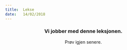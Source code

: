 ```yaml
---
title:  Lekse
date:   14/02/2018
---
```


### <center>Vi jobber med denne leksjonen.</center>
<center>Prøv igjen senere.</center>